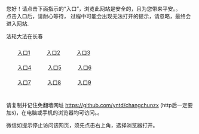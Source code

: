 您好！请点击下面指示的“入口”，浏览此网站是安全的，且为您带来平安。。 <br/>
点击入口后，请耐心等待， 过程中可能会出现无法打开的提示，请忽略，最终会进入网站. </br>

法轮大法在长春<br/>
<div style="padding:10px"><a style="margin:20px" target="_blank" href="https://dx1eg9qzcpxmf.cloudfront.net/2Qpsp?kagjz" id="ccLink1" rel="nofollow">入口1</a> <a target="_blank" style="margin:20px" href="https://d2n2l47j0euh8g.cloudfront.net/2Qpsp?txobbf" id="ccLink2" rel="nofollow">入口2</a> <a style="margin:20px" target="_blank" href="https://d3sgd66sgjjm0a.cloudfront.net/2Qpsp?gprpqlam" id="ccLink3" rel="nofollow">入口3</a></div>

<div style="padding:10px" ><a style="margin:20px" target="_blank" href="https://dx1eg9qzcpxmf.cloudfront.net/2Qpsp?kagjz" id="ccLink4" rel="nofollow">入口4</a> <a style="margin:20px" href="https://d2n2l47j0euh8g.cloudfront.net/2Qpsp?txobbf" target="_blank" id="ccLink5" rel="nofollow">入口5</a> <a style="margin:20px" href="https://d3sgd66sgjjm0a.cloudfront.net/2Qpsp?gprpqlam" target="_blank" id="ccLink6" rel="nofollow">入口6</a></div>

<div style="padding:10px"><a style="margin:20px" target="_blank" href="https://dx1eg9qzcpxmf.cloudfront.net/2Qpsp?kagjz" id="ccLink7" rel="nofollow">入口7</a> <a style="margin:20px" href="https://d2n2l47j0euh8g.cloudfront.net/2Qpsp?txobbf" target="_blank" id="ccLink8" rel="nofollow">入口8</a> <a style="margin:20px" target="_blank" href="https://d3sgd66sgjjm0a.cloudfront.net/2Qpsp?gprpqlam" id="ccLink9" rel="nofollow">入口9</a></div>

<br/>



请复制并记住免翻墙网址 https://github.com/yntd/changchunzx (http后一定要加s)，在电脑或手机的浏览器均可访问。。<br/>

微信如提示停止访问该网页，须先点击右上角，选择浏览器打开。
